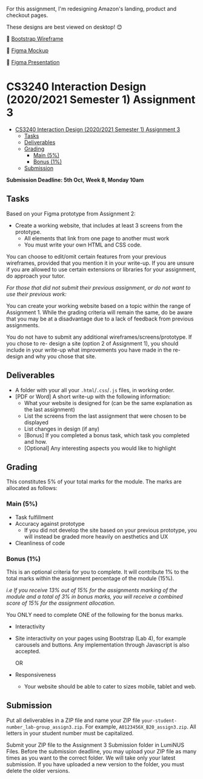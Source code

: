 For this assignment, I'm redesigning Amazon's landing, product and checkout pages.

These designs are best viewed on desktop! 😊

🌟 [Bootstrap Wireframe](files/balsamiq_wireframes.pdf)

🌟 [Figma Mockup](https://www.figma.com/file/TCeDYASrWWNN30PiyGJIVb/Amazon?node-id=0%3A1)

🌟 [Figma Presentation](https://www.figma.com/proto/TCeDYASrWWNN30PiyGJIVb/Amazon?node-id=4%3A3&scaling=min-zoom)

# CS3240 Interaction Design (2020/2021 Semester 1) Assignment 3

- [CS3240 Interaction Design (2020/2021 Semester 1) Assignment 3](#cs3240-interaction-design-20202021-semester-1-assignment-3)
  - [Tasks](#tasks)
  - [Deliverables](#deliverables)
  - [Grading](#grading)
    - [Main (5%)](#main-5)
    - [Bonus (1%)](#bonus-1)
  - [Submission](#submission)

**Submission Deadline: 5th Oct, Week 8, Monday 10am**

## Tasks

Based on your Figma prototype from Assignment 2:
- Create a working website, that includes at least 3 screens from the prototype.
  - All elements that link from one page to another must work
  - You must write your own HTML and CSS code.

You can choose to edit/omit certain features from your previous wireframes, provided that you mention it in your write-up. If you are unsure if you are allowed to use certain extensions or libraries for your assignment, do approach your tutor.

_For those that did not submit their previous assignment, or do not want to use their previous work:_

You can create your working website based on a topic within the range of Assignment 1. While the grading criteria will remain the same, do be aware that you may be at a disadvantage due to a lack of feedback from previous assignments.

You do not have to submit any additional wireframes/screens/prototype. If you chose to re- design a site (option 2 of Assignment 1), you should include in your write-up what improvements you have made in the re-design and why you chose that site.

## Deliverables
- A folder with your all your `.html`/`.css`/`.js` files, in working order.
- [PDF or Word] A short write-up with the following information:
  - What your website is designed for (can be the same explanation as the last assignment)
  - List the screens from the last assignment that were chosen to be displayed
  - List changes in design (if any)
  - [Bonus] If you completed a bonus task, which task you completed and how.
  - [Optional] Any interesting aspects you would like to highlight
   
## Grading
This constitutes 5% of your total marks for the module. The marks are allocated as follows:

### Main (5%)
- Task fulfillment
- Accuracy against prototype
  -  If you did not develop the site based on your previous prototype, you will instead be graded more heavily on aesthetics and UX
-  Cleanliness of code
  
### Bonus (1%)

This is an optional criteria for you to complete. It will contribute 1% to the total marks within the assignment percentage of the module (15%).

*i.e If you receive 13% out of 15% for the assignments marking of the module and a total of 3% in bonus marks, you will receive a combined score of 15% for the assignment allocation.*

You ONLY need to complete ONE of the following for the bonus marks.

- Interactivity
- Site interactivity on your pages using Bootstrap (Lab 4), for example carousels and buttons. Any implementation through Javascript is also accepted.
  
    OR
- Responsiveness
  - Your website should be able to cater to sizes mobile, tablet and web.
  
## Submission

Put all deliverables in a ZIP file and name your ZIP file `your-student-number_lab-group_assign3.zip`. For example, `A0123456X_B20_assign3.zip`. All letters in your student number must be capitalized.

Submit your ZIP file to the Assignment 3 Submission folder in LumiNUS Files. Before the submission deadline, you may upload your ZIP file as many times as you want to the correct folder. We will take only your latest submission. If you have uploaded a new version to the folder, you must delete the older versions.
